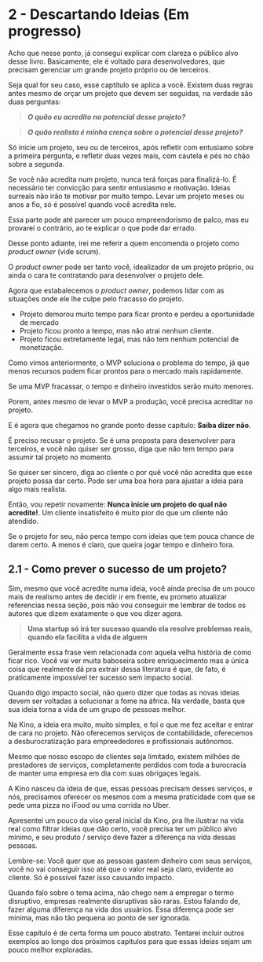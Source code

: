 # 2 - Descartando Ideias (Em progresso)

Acho que nesse ponto, já consegui explicar com clareza o público alvo desse livro.
Basicamente, ele é voltado para desenvolvedores, que precisam gerenciar
um grande projeto próprio ou de terceiros.

Seja qual for seu caso, esse captítulo se aplica a você. Existem duas regras antes mesmo de orçar um projeto 
que devem ser seguidas, na verdade são duas perguntas:

> ***O quão eu acredito no potencial desse projeto?***

> ***O quão realista é minha crença sobre o potencial desse projeto?***

Só inicie um projeto, seu ou de terceiros, após refletir com entusiamo sobre a primeira pergunta, 
e refletir duas vezes mais, com cautela e pés no chão sobre a segunda.

Se você não acredita num projeto, nunca terá forças para finalizá-lo. É necessário ter convicção para
sentir entusiasmo e motivação. Ideias surreais não irão te motivar por muito tempo. Levar um projeto meses
ou anos a fio, só é possível quando você acredita nele.

Essa parte pode até parecer um pouco empreendorismo de palco, 
mas eu provarei o contrário, ao te explicar o que pode dar errado.

Desse ponto adiante, irei me referir a quem encomenda o projeto como *product owner* (vide scrum).

O *product owner* pode ser tanto você, idealizador de um projeto próprio, ou ainda o cara te contratando para desenvolver o projeto dele.

Agora que estabalecemos o *product owner*, podemos lidar com as situações onde ele lhe culpe pelo fracasso do projeto.

- Projeto demorou muito tempo para ficar pronto e perdeu a oportunidade de mercado
- Projeto ficou pronto a tempo, mas não atrai nenhum cliente.
- Projeto ficou extretamente legal, mas não tem nenhum potencial de monetização.

Como vimos anteriormente, o MVP soluciona o problema do tempo, já que menos
recursos podem ficar prontos para o mercado mais rapidamente.

Se uma MVP fracassar, o tempo e dinheiro investidos serão muito menores.

Porem, antes mesmo de levar o MVP a produção, você precisa acreditar no projeto.

E é agora que chegamos no grande ponto desse capítulo: **Saiba dizer não**.

É preciso recusar o projeto. Se é uma proposta para desenvolver para terceiros, e você não quiser ser grosso, 
diga que não tem tempo para assumir tal projeto no momento.

Se quiser ser sincero, diga ao cliente o por quê você não acredita que esse projeto possa dar certo. Pode ser uma boa hora
para ajustar a ideia para algo mais realista.

Então, vou repetir novamente: **Nunca inicie um projeto do qual não acredite!**. Um cliente insatisfeito é muito
pior do que um cliente não atendido.

Se o projeto for seu, não perca tempo com ideias que tem pouca chance de darem certo. A menos é claro,
que queira jogar tempo e dinheiro fora.

## 2.1 - Como prever o sucesso de um projeto?

Sim, mesmo que você acredite numa ideia, você ainda precisa de um pouco mais de realismo antes de decidir ir em frente, eu prometo atualizar referencias nessa seção, pois não vou conseguir me lembrar de todos os autores que dizem exatamente o que vou dizer agora.

> **Uma startup só irá ter sucesso quando ela resolve problemas reais, quando ela facilita a vida de alguem**

Geralmente essa frase vem relacionada com aquela velha história de como ficar rico. Você vai ver muita baboseira sobre enriquecimento mas a única coisa que realmente dá pra extrair dessa literatura é que, de fato, é praticamente impossível ter sucesso sem impacto social.

Quando digo impacto social, não quero dizer que todas as novas ideias devem ser voltadas a solucionar a fome na áfrica. Na verdade, basta que sua ideia torna a vida de um grupo de pessoas melhor.

Na Kino, a ideia era muito, muito simples, e foi o que me fez aceitar e entrar de cara no projeto.
Não oferecemos serviços de contabilidade, oferecemos a desburocratização para empreededores e profissionais autônomos.

Mesmo que nosso escopo de clientes seja limitado, existem milhões de prestadores de serviços, completamente perdidos com toda a burocracia de manter uma empresa em dia com suas obrigaçes legais.

A Kino nasceu da ideia de que, essas pessoas precisam desses serviços, e nós, precisamos oferecer os mesmos com a mesma praticidade com que se pede uma pizza no iFood ou uma corrida no Uber.

Apresentei um pouco da viso geral inicial da Kino, pra lhe ilustrar na vida real como filtrar ideias que dão certo, você precisa ter um público alvo mínimo, e seu produto / serviço deve fazer a diferença na vida dessas pessoas.

Lembre-se: Você quer que as pessoas gastem dinheiro com seus serviços, você no vai conseguir isso até que o valor real seja claro, evidente ao cliente. Só é possivel fazer isso causando impacto.

Quando falo sobre o tema acima, não chego nem a empregar o termo disruptivo, empresas realmente disruptivas são raras. Estou falando de, fazer alguma diferença na vida dos usuários. Essa diferença pode ser mínima, mas não tão pequena ao ponto de ser ignorada.

Esse capítulo é de certa forma um pouco abstrato. Tentarei incluir outros exemplos ao longo dos próximos capítulos para que essas ideias sejam um pouco melhor exploradas.

